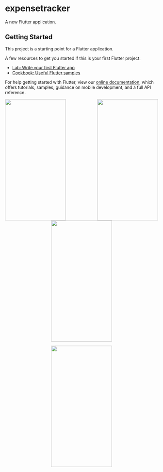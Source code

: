 # expensetracker

A new Flutter application.

## Getting Started

This project is a starting point for a Flutter application.

A few resources to get you started if this is your first Flutter project:

- [Lab: Write your first Flutter app](https://flutter.dev/docs/get-started/codelab)
- [Cookbook: Useful Flutter samples](https://flutter.dev/docs/cookbook)

For help getting started with Flutter, view our
[online documentation](https://flutter.dev/docs), which offers tutorials,
samples, guidance on mobile development, and a full API reference.

<p>
<img src="https://user-images.githubusercontent.com/52540265/83335117-1d7b4c00-a2c8-11ea-9d98-7ba47491b594.png" width="200" height="400" align="left">
 <img src="https://user-images.githubusercontent.com/52540265/83335117-1d7b4c00-a2c8-11ea-9d98-7ba47491b594.png" width="200" height="400" align="right">
 </p>

<p align="center">
<img src="https://user-images.githubusercontent.com/52540265/83335356-edcd4380-a2c9-11ea-9ca9-b274bc7e3177.gif" width="200" height="400">
 </p>
 
 <p align="center">
<img src="https://user-images.githubusercontent.com/52540265/83335430-659b6e00-a2ca-11ea-91b6-bf322781b458.gif" width="200" height="400">
 </p>

